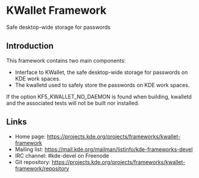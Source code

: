 # KWallet Framework

Safe desktop-wide storage for passwords

## Introduction

This framework contains two main components:
* Interface to KWallet, the safe desktop-wide storage for passwords on KDE work 
spaces.
* The kwalletd used to safely store the passwords on KDE work spaces.

If the option KF5_KWALLET_NO_DAEMON is found when building, kwalletd and the 
associated tests will not be built nor installed.


## Links

- Home page: <https://projects.kde.org/projects/frameworks/kwallet-framework>
- Mailing list: <https://mail.kde.org/mailman/listinfo/kde-frameworks-devel>
- IRC channel: #kde-devel on Freenode
- Git repository: 
<https://projects.kde.org/projects/frameworks/kwallet-framework/repository>
